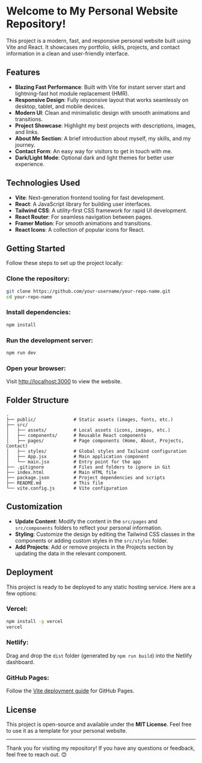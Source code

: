 # Welcome to My Personal Website Repository!

This project is a modern, fast, and responsive personal website built using Vite and React. It showcases my portfolio, skills, projects, and contact information in a clean and user-friendly interface.

## Features

- **Blazing Fast Performance**: Built with Vite for instant server start and lightning-fast hot module replacement (HMR).
- **Responsive Design**: Fully responsive layout that works seamlessly on desktop, tablet, and mobile devices.
- **Modern UI**: Clean and minimalistic design with smooth animations and transitions.
- **Project Showcase**: Highlight my best projects with descriptions, images, and links.
- **About Me Section**: A brief introduction about myself, my skills, and my journey.
- **Contact Form**: An easy way for visitors to get in touch with me.
- **Dark/Light Mode**: Optional dark and light themes for better user experience.

## Technologies Used

- **Vite**: Next-generation frontend tooling for fast development.
- **React**: A JavaScript library for building user interfaces.
- **Tailwind CSS**: A utility-first CSS framework for rapid UI development.
- **React Router**: For seamless navigation between pages.
- **Framer Motion**: For smooth animations and transitions.
- **React Icons**: A collection of popular icons for React.

## Getting Started

Follow these steps to set up the project locally:

### Clone the repository:

```bash
git clone https://github.com/your-username/your-repo-name.git
cd your-repo-name
```

### Install dependencies:

```bash
npm install
```

### Run the development server:

```bash
npm run dev
```

### Open your browser:

Visit [http://localhost:3000](http://localhost:3000) to view the website.

## Folder Structure

```plaintext
.
├── public/              # Static assets (images, fonts, etc.)
├── src/
│   ├── assets/          # Local assets (icons, images, etc.)
│   ├── components/      # Reusable React components
│   ├── pages/           # Page components (Home, About, Projects, Contact)
│   ├── styles/          # Global styles and Tailwind configuration
│   ├── App.jsx          # Main application component
│   └── main.jsx         # Entry point for the app
├── .gitignore           # Files and folders to ignore in Git
├── index.html           # Main HTML file
├── package.json         # Project dependencies and scripts
├── README.md            # This file
└── vite.config.js       # Vite configuration
```

## Customization

- **Update Content**: Modify the content in the `src/pages` and `src/components` folders to reflect your personal information.
- **Styling**: Customize the design by editing the Tailwind CSS classes in the components or adding custom styles in the `src/styles` folder.
- **Add Projects**: Add or remove projects in the Projects section by updating the data in the relevant component.

## Deployment

This project is ready to be deployed to any static hosting service. Here are a few options:

### Vercel:

```bash
npm install -g vercel
vercel
```

### Netlify:

Drag and drop the `dist` folder (generated by `npm run build`) into the Netlify dashboard.

### GitHub Pages:

Follow the [Vite deployment guide](https://vitejs.dev/guide/static-deploy.html) for GitHub Pages.

## License

This project is open-source and available under the **MIT License**. Feel free to use it as a template for your personal website.

---

Thank you for visiting my repository! If you have any questions or feedback, feel free to reach out. 😊

